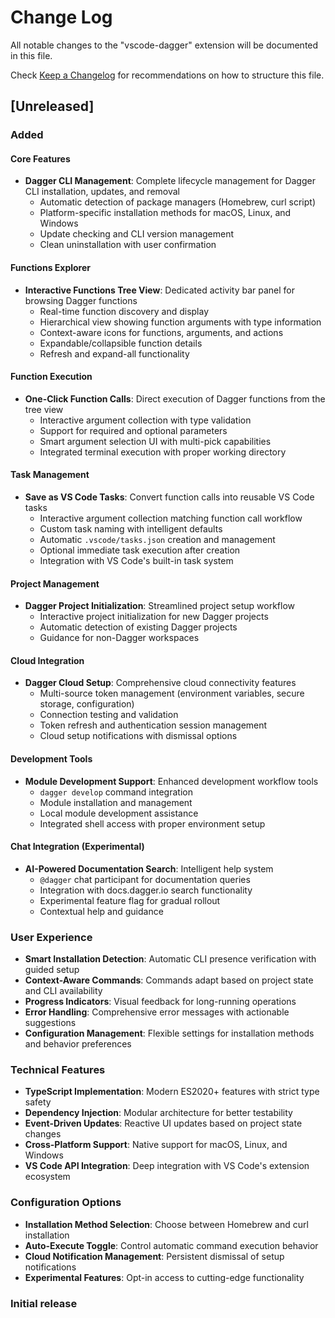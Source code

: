 # Change Log

All notable changes to the "vscode-dagger" extension will be documented in this file.

Check [Keep a Changelog](http://keepachangelog.com/) for recommendations on how to structure this file.

## [Unreleased]

### Added
#### Core Features
- **Dagger CLI Management**: Complete lifecycle management for Dagger CLI installation, updates, and removal
  - Automatic detection of package managers (Homebrew, curl script)
  - Platform-specific installation methods for macOS, Linux, and Windows
  - Update checking and CLI version management
  - Clean uninstallation with user confirmation

#### Functions Explorer
- **Interactive Functions Tree View**: Dedicated activity bar panel for browsing Dagger functions
  - Real-time function discovery and display
  - Hierarchical view showing function arguments with type information
  - Context-aware icons for functions, arguments, and actions
  - Expandable/collapsible function details
  - Refresh and expand-all functionality

#### Function Execution
- **One-Click Function Calls**: Direct execution of Dagger functions from the tree view
  - Interactive argument collection with type validation
  - Support for required and optional parameters
  - Smart argument selection UI with multi-pick capabilities
  - Integrated terminal execution with proper working directory

#### Task Management
- **Save as VS Code Tasks**: Convert function calls into reusable VS Code tasks
  - Interactive argument collection matching function call workflow
  - Custom task naming with intelligent defaults
  - Automatic `.vscode/tasks.json` creation and management
  - Optional immediate task execution after creation
  - Integration with VS Code's built-in task system

#### Project Management
- **Dagger Project Initialization**: Streamlined project setup workflow
  - Interactive project initialization for new Dagger projects
  - Automatic detection of existing Dagger projects
  - Guidance for non-Dagger workspaces

#### Cloud Integration
- **Dagger Cloud Setup**: Comprehensive cloud connectivity features
  - Multi-source token management (environment variables, secure storage, configuration)
  - Connection testing and validation
  - Token refresh and authentication session management
  - Cloud setup notifications with dismissal options

#### Development Tools
- **Module Development Support**: Enhanced development workflow tools
  - `dagger develop` command integration
  - Module installation and management
  - Local module development assistance
  - Integrated shell access with proper environment setup

#### Chat Integration (Experimental)
- **AI-Powered Documentation Search**: Intelligent help system
  - `@dagger` chat participant for documentation queries
  - Integration with docs.dagger.io search functionality
  - Experimental feature flag for gradual rollout
  - Contextual help and guidance

### User Experience
- **Smart Installation Detection**: Automatic CLI presence verification with guided setup
- **Context-Aware Commands**: Commands adapt based on project state and CLI availability
- **Progress Indicators**: Visual feedback for long-running operations
- **Error Handling**: Comprehensive error messages with actionable suggestions
- **Configuration Management**: Flexible settings for installation methods and behavior preferences

### Technical Features
- **TypeScript Implementation**: Modern ES2020+ features with strict type safety
- **Dependency Injection**: Modular architecture for better testability
- **Event-Driven Updates**: Reactive UI updates based on project state changes
- **Cross-Platform Support**: Native support for macOS, Linux, and Windows
- **VS Code API Integration**: Deep integration with VS Code's extension ecosystem

### Configuration Options
- **Installation Method Selection**: Choose between Homebrew and curl installation
- **Auto-Execute Toggle**: Control automatic command execution behavior
- **Cloud Notification Management**: Persistent dismissal of setup notifications
- **Experimental Features**: Opt-in access to cutting-edge functionality

### Initial release